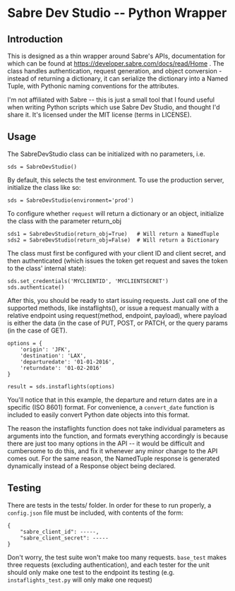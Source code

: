 Sabre Dev Studio -- Python Wrapper
==================================

## Introduction

This is designed as a thin wrapper around Sabre's APIs, documentation for which can be found at https://developer.sabre.com/docs/read/Home . The class handles authentication, request generation, and object conversion - instead of returning a dictionary, it can serialize the dictionary into a Named Tuple, with Pythonic naming conventions for the attributes.

I'm not affiliated with Sabre -- this is just a small tool that I found useful when writing Python scripts which use Sabre Dev Studio, and thought I'd share it. It's licensed under the MIT license (terms in LICENSE).

## Usage

The SabreDevStudio class can be initialized with no parameters, i.e.

```
sds = SabreDevStudio()
```

By default, this selects the test environment. To use the production server, initialize the class like so:

```
sds = SabreDevStudio(environment='prod')
```

To configure whether `request` will return a dictionary or an object, initialize the class with the parameter return_obj

```
sds1 = SabreDevStudio(return_obj=True)   # Will return a NamedTuple
sds2 = SabreDevStudio(return_obj=False)  # Will return a Dictionary
```

The class must first be configured with your client ID and client secret, and then authenticated (which issues the token get request and saves the token to the class' internal state):

```
sds.set_credentials('MYCLIENTID', 'MYCLIENTSECRET')
sds.authenticate()
```

After this, you should be ready to start issuing requests. Just call one of the supported methods, like instaflights(), or issue a request manually with a relative endpoint using request(method, endpoint, payload), where payload is either the data (in the case of PUT, POST, or PATCH, or the query params (in the case of GET).

```
options = {
    'origin': 'JFK',
    'destination': 'LAX',
    'departuredate': '01-01-2016',
    'returndate': '01-02-2016'
}

result = sds.instaflights(options)
```

You'll notice that in this example, the departure and return dates are in a specific (ISO 8601) format. For convenience, a `convert_date` function is included to easily convert Python date objects into this format.

The reason the instaflights function does not take individual parameters as arguments into the function, and formats everything accordingly is because there are just too many options in the API -- it would be difficult and cumbersome to do this, and fix it whenever any minor change to the API comes out. For the same reason, the NamedTuple response is generated dynamically instead of a Response object being declared.

## Testing

There are tests in the tests/ folder. In order for these to run properly, a `config.json` file must be included, with contents of the form:

```
{
	"sabre_client_id": -----,
	"sabre_client_secret": -----
}
```

Don't worry, the test suite won't make too many requests. `base_test` makes three requests (excluding authentication), and each tester for the unit should only make one test to the endpoint its testing (e.g. `instaflights_test.py` will only make one request)
